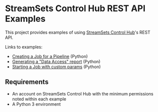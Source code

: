 # StreamSets Control Hub REST API Examples

This project provides examples of using [StreamSets Control Hub](https://streamsets.com/products/sch)'s REST API.

Links to examples:

- [Creating a Job for a Pipeline](create-job-for-pipeline) (Python)
- [Generating a "Data Access" report](data-access-report) (Python)
- [Starting a Job with custom params](start-job-with-custom-params) (Python)


## Requirements
- An account on StreamSets Control Hub with the minimum permissions noted within each example
- A Python 3 environment
 
